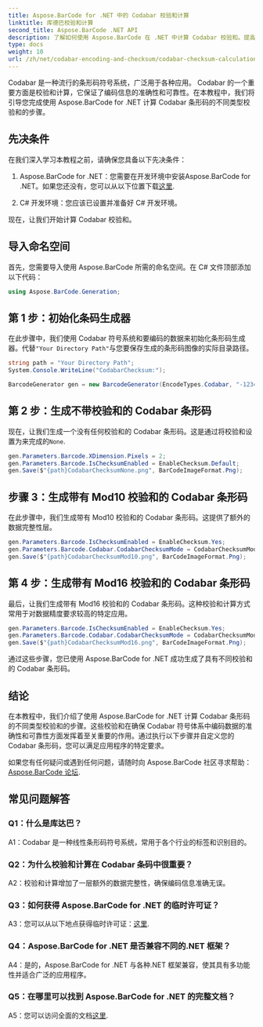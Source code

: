 ```yaml
---
title: Aspose.BarCode for .NET 中的 Codabar 校验和计算
linktitle: 库德巴校验和计算
second_title: Aspose.BarCode .NET API
description: 了解如何使用 Aspose.BarCode 在 .NET 中计算 Codabar 校验和。提高 Codabar 条形码的数据准确性。获得分步指导。
type: docs
weight: 10
url: /zh/net/codabar-encoding-and-checksum/codabar-checksum-calculation/
---
```

Codabar 是一种流行的条形码符号系统，广泛用于各种应用。 Codabar 的一个重要方面是校验和计算，它保证了编码信息的准确性和可靠性。在本教程中，我们将引导您完成使用 Aspose.BarCode for .NET 计算 Codabar 条形码的不同类型校验和的步骤。

## 先决条件

在我们深入学习本教程之前，请确保您具备以下先决条件：

1. Aspose.BarCode for .NET：您需要在开发环境中安装Aspose.BarCode for .NET。如果您还没有，您可以从以下位置下载[这里](https://releases.aspose.com/barcode/net/).

2. C# 开发环境：您应该已设置并准备好 C# 开发环境。

现在，让我们开始计算 Codabar 校验和。

## 导入命名空间

首先，您需要导入使用 Aspose.BarCode 所需的命名空间。在 C# 文件顶部添加以下代码：

```csharp
using Aspose.BarCode.Generation;
```

## 第 1 步：初始化条码生成器

在此步骤中，我们使用 Codabar 符号系统和要编码的数据来初始化条形码生成器。代替`"Your Directory Path"`与您要保存生成的条形码图像的实际目录路径。

```csharp
string path = "Your Directory Path";
System.Console.WriteLine("CodabarChecksum:");

BarcodeGenerator gen = new BarcodeGenerator(EncodeTypes.Codabar, "-12345-");
```

## 第 2 步：生成不带校验和的 Codabar 条形码

现在，让我们生成一个没有任何校验和的 Codabar 条形码。这是通过将校验和设置为来完成的`None`.

```csharp
gen.Parameters.Barcode.XDimension.Pixels = 2;
gen.Parameters.Barcode.IsChecksumEnabled = EnableChecksum.Default;
gen.Save($"{path}CodabarChecksumNone.png", BarCodeImageFormat.Png);
```

## 步骤 3：生成带有 Mod10 校验和的 Codabar 条形码

在此步骤中，我们生成带有 Mod10 校验和的 Codabar 条形码。这提供了额外的数据完整性层。 

```csharp
gen.Parameters.Barcode.IsChecksumEnabled = EnableChecksum.Yes;
gen.Parameters.Barcode.Codabar.CodabarChecksumMode = CodabarChecksumMode.Mod10;
gen.Save($"{path}CodabarChecksumMod10.png", BarCodeImageFormat.Png);
```

## 第 4 步：生成带有 Mod16 校验和的 Codabar 条形码

最后，让我们生成带有 Mod16 校验和的 Codabar 条形码。这种校验和计算方式常用于对数据精度要求较高的特定应用。

```csharp
gen.Parameters.Barcode.IsChecksumEnabled = EnableChecksum.Yes;
gen.Parameters.Barcode.Codabar.CodabarChecksumMode = CodabarChecksumMode.Mod16;
gen.Save($"{path}CodabarChecksumMod16.png", BarCodeImageFormat.Png);
```

通过这些步骤，您已使用 Aspose.BarCode for .NET 成功生成了具有不同校验和的 Codabar 条形码。

## 结论

在本教程中，我们介绍了使用 Aspose.BarCode for .NET 计算 Codabar 条形码的不同类型校验和的步骤。这些校验和在确保 Codabar 符号体系中编码数据的准确性和可靠性方面发挥着至关重要的作用。通过执行以下步骤并自定义您的 Codabar 条形码，您可以满足应用程序的特定要求。

如果您有任何疑问或遇到任何问题，请随时向 Aspose.BarCode 社区寻求帮助：[Aspose.BarCode 论坛](https://forum.aspose.com/c/barcode/13).

## 常见问题解答

### Q1：什么是库达巴？

A1：Codabar 是一种线性条形码符号系统，常用于各个行业的标签和识别目的。

### Q2：为什么校验和计算在 Codabar 条码中很重要？

A2：校验和计算增加了一层额外的数据完整性，确保编码信息准确无误。

### Q3：如何获得 Aspose.BarCode for .NET 的临时许可证？

 A3：您可以从以下地点获得临时许可证：[这里](https://purchase.aspose.com/temporary-license/).

### Q4：Aspose.BarCode for .NET 是否兼容不同的.NET 框架？

A4：是的，Aspose.BarCode for .NET 与各种.NET 框架兼容，使其具有多功能性并适合广泛的应用程序。

### Q5：在哪里可以找到 Aspose.BarCode for .NET 的完整文档？

 A5：您可以访问全面的文档[这里](https://reference.aspose.com/barcode/net/).
